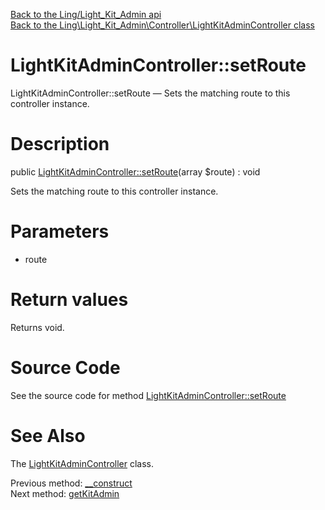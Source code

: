 [Back to the Ling/Light_Kit_Admin api](https://github.com/lingtalfi/Light_Kit_Admin/blob/master/doc/api/Ling/Light_Kit_Admin.md)<br>
[Back to the Ling\Light_Kit_Admin\Controller\LightKitAdminController class](https://github.com/lingtalfi/Light_Kit_Admin/blob/master/doc/api/Ling/Light_Kit_Admin/Controller/LightKitAdminController.md)


LightKitAdminController::setRoute
================



LightKitAdminController::setRoute — Sets the matching route to this controller instance.




Description
================


public [LightKitAdminController::setRoute](https://github.com/lingtalfi/Light_Kit_Admin/blob/master/doc/api/Ling/Light_Kit_Admin/Controller/LightKitAdminController/setRoute.md)(array $route) : void




Sets the matching route to this controller instance.




Parameters
================


- route

    


Return values
================

Returns void.








Source Code
===========
See the source code for method [LightKitAdminController::setRoute](https://github.com/lingtalfi/Light_Kit_Admin/blob/master/Controller/LightKitAdminController.php#L44-L47)


See Also
================

The [LightKitAdminController](https://github.com/lingtalfi/Light_Kit_Admin/blob/master/doc/api/Ling/Light_Kit_Admin/Controller/LightKitAdminController.md) class.

Previous method: [__construct](https://github.com/lingtalfi/Light_Kit_Admin/blob/master/doc/api/Ling/Light_Kit_Admin/Controller/LightKitAdminController/__construct.md)<br>Next method: [getKitAdmin](https://github.com/lingtalfi/Light_Kit_Admin/blob/master/doc/api/Ling/Light_Kit_Admin/Controller/LightKitAdminController/getKitAdmin.md)<br>


